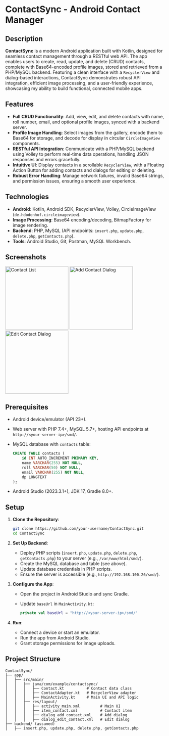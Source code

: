 # ContactSync - Android Contact Manager

## Description

**ContactSync** is a modern Android application built with Kotlin, designed for seamless contact management through a RESTful web API. The app enables users to create, read, update, and delete (CRUD) contacts, complete with Base64-encoded profile images, stored and retrieved from a PHP/MySQL backend. Featuring a clean interface with a `RecyclerView` and dialog-based interactions, ContactSync demonstrates robust API integration, efficient image processing, and a user-friendly experience, showcasing my ability to build functional, connected mobile apps.

## Features

- **Full CRUD Functionality**: Add, view, edit, and delete contacts with name, roll number, email, and optional profile images, synced with a backend server.
- **Profile Image Handling**: Select images from the gallery, encode them to Base64 for storage, and decode for display in circular `CircleImageView` components.
- **RESTful API Integration**: Communicate with a PHP/MySQL backend using Volley to perform real-time data operations, handling JSON responses and errors gracefully.
- **Intuitive UI**: Display contacts in a scrollable `RecyclerView`, with a Floating Action Button for adding contacts and dialogs for editing or deleting.
- **Robust Error Handling**: Manage network failures, invalid Base64 strings, and permission issues, ensuring a smooth user experience.

## Technologies

- **Android**: Kotlin, Android SDK, RecyclerView, Volley, CircleImageView (`de.hdodenhof.circleimageview`).
- **Image Processing**: Base64 encoding/decoding, BitmapFactory for image rendering.
- **Backend**: PHP, MySQL (API endpoints: `insert.php`, `update.php`, `delete.php`, `getContacts.php`).
- **Tools**: Android Studio, Git, Postman, MySQL Workbench.

## Screenshots

<img src="https://github.com/user-attachments/assets/be497b24-5c00-4acb-938e-4f57b12132b2" alt="Contact List" width="200"/>
<img src="https://github.com/user-attachments/assets/0968085f-28fe-47dc-9c76-47ed8904c85c" alt="Add Contact Dialog" width="200"/>
<img src="https://github.com/user-attachments/assets/80f3a235-2d1a-40ed-b8fc-95c214995971" alt="Edit Contact Dialog" width="200"/>




## Prerequisites

- Android device/emulator (API 23+).
- Web server with PHP 7.4+, MySQL 5.7+, hosting API endpoints at `http://<your-server-ip>/smd/`.
- MySQL database with `contacts` table:

  ```sql
  CREATE TABLE contacts (
      id INT AUTO_INCREMENT PRIMARY KEY,
      name VARCHAR(255) NOT NULL,
      roll VARCHAR(50) NOT NULL,
      email VARCHAR(255) NOT NULL,
      dp LONGTEXT
  );
  ```
- Android Studio (2023.3.1+), JDK 17, Gradle 8.0+.

## Setup

1. **Clone the Repository**:

   ```bash
   git clone https://github.com/your-username/ContactSync.git
   cd ContactSync
   ```

2. **Set Up Backend**:

   - Deploy PHP scripts (`insert.php`, `update.php`, `delete.php`, `getContacts.php`) to your server (e.g., `/var/www/html/smd/`).
   - Create the MySQL database and table (see above).
   - Update database credentials in PHP scripts.
   - Ensure the server is accessible (e.g., `http://192.168.100.26/smd/`).

3. **Configure the App**:

   - Open the project in Android Studio and sync Gradle.
   - Update `baseUrl` in `MainActivity.kt`:

     ```kotlin
     private val baseUrl = "http://<your-server-ip>/smd/"
     ```

4. **Run**:

   - Connect a device or start an emulator.
   - Run the app from Android Studio.
   - Grant storage permissions for image uploads.

## Project Structure

```
ContactSync/
├── app/
│   ├── src/main/
│   │   ├── java/com/example/contactsync/
│   │   │   ├── Contact.kt          # Contact data class
│   │   │   ├── ContactAdapter.kt   # RecyclerView adapter
│   │   │   ├── MainActivity.kt     # Main UI and API logic
│   │   ├── res/layout/
│   │   │   ├── activity_main.xml         # Main UI
│   │   │   ├── item_contact.xml          # Contact item
│   │   │   ├── dialog_add_contact.xml    # Add dialog
│   │   │   ├── dialog_edit_contact.xml   # Edit dialog
├── backend/ (assumed)
│   ├── insert.php, update.php, delete.php, getContacts.php
```


